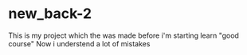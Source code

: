 # new_back-2
This is my project which the was made before i'm starting learn "good course"
Now i understend a lot of mistakes
